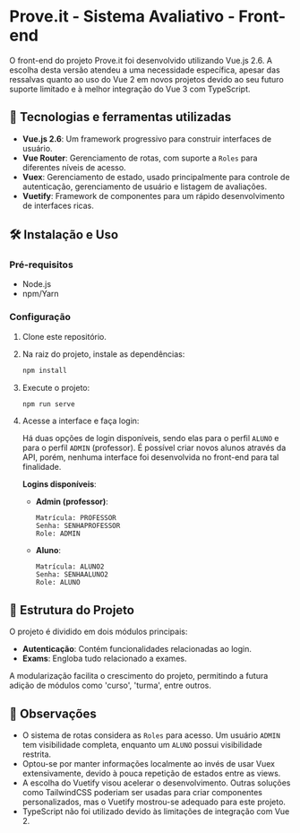 # Prove.it - Sistema Avaliativo - Front-end

O front-end do projeto Prove.it foi desenvolvido utilizando Vue.js 2.6. A escolha desta versão atendeu a uma necessidade específica, apesar das ressalvas quanto ao uso do Vue 2 em novos projetos devido ao seu futuro suporte limitado e à melhor integração do Vue 3 com TypeScript.

## 🚀 Tecnologias e ferramentas utilizadas

- **Vue.js 2.6**: Um framework progressivo para construir interfaces de usuário.
- **Vue Router**: Gerenciamento de rotas, com suporte a `Roles` para diferentes níveis de acesso.
- **Vuex**: Gerenciamento de estado, usado principalmente para controle de autenticação, gerenciamento de usuário e listagem de avaliações.
- **Vuetify**: Framework de componentes para um rápido desenvolvimento de interfaces ricas.

## 🛠️ Instalação e Uso

### Pré-requisitos

- Node.js
- npm/Yarn

### Configuração

1. Clone este repositório.
2. Na raiz do projeto, instale as dependências:
   ```bash
   npm install
   ```

3. Execute o projeto:
   ```bash
   npm run serve
   ```

4. Acesse a interface e faça login:

   Há duas opções de login disponíveis, sendo elas para o perfil `ALUNO` e para o perfil `ADMIN` (professor). É possível criar novos alunos através da API, porém, nenhuma interface foi desenvolvida no front-end para tal finalidade.

   **Logins disponíveis**:

   - **Admin (professor)**:
     ```
     Matrícula: PROFESSOR
     Senha: SENHAPROFESSOR
     Role: ADMIN
     ```

   - **Aluno**:
     ```
     Matrícula: ALUNO2
     Senha: SENHAALUNO2
     Role: ALUNO
     ```

## 📁 Estrutura do Projeto

O projeto é dividido em dois módulos principais:

- **Autenticação**: Contém funcionalidades relacionadas ao login.
- **Exams**: Engloba tudo relacionado a exames.

A modularização facilita o crescimento do projeto, permitindo a futura adição de módulos como 'curso', 'turma', entre outros.

## 📝 Observações

- O sistema de rotas considera as `Roles` para acesso. Um usuário `ADMIN` tem visibilidade completa, enquanto um `ALUNO` possui visibilidade restrita.
- Optou-se por manter informações localmente ao invés de usar Vuex extensivamente, devido à pouca repetição de estados entre as views.
- A escolha do Vuetify visou acelerar o desenvolvimento. Outras soluções como TailwindCSS poderiam ser usadas para criar componentes personalizados, mas o Vuetify mostrou-se adequado para este projeto.
- TypeScript não foi utilizado devido às limitações de integração com Vue 2.

